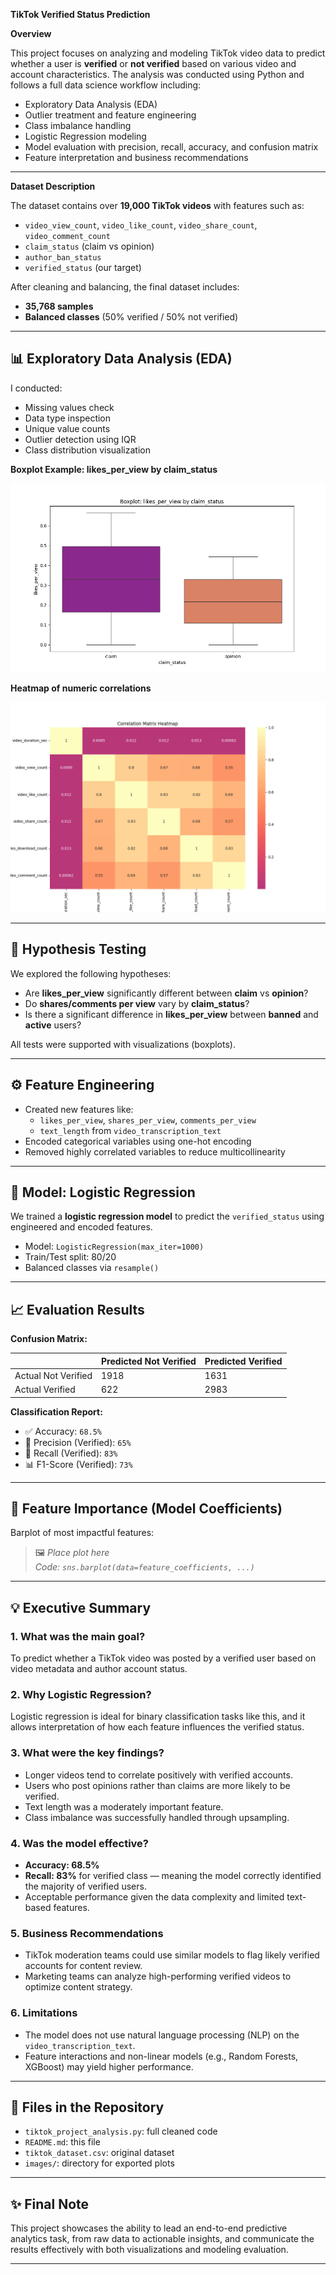 **TikTok Verified Status Prediction**

**Overview**


This project focuses on analyzing and modeling TikTok video data to predict whether a user is **verified** or **not verified** based on various video and account characteristics. The analysis was conducted using Python and follows a full data science workflow including:

- Exploratory Data Analysis (EDA)
- Outlier treatment and feature engineering
- Class imbalance handling
- Logistic Regression modeling
- Model evaluation with precision, recall, accuracy, and confusion matrix
- Feature interpretation and business recommendations

---

**Dataset Description**

The dataset contains over **19,000 TikTok videos** with features such as:

- `video_view_count`, `video_like_count`, `video_share_count`, `video_comment_count`
- `claim_status` (claim vs opinion)
- `author_ban_status`
- `verified_status` (our target)

After cleaning and balancing, the final dataset includes:

- **35,768 samples**
- **Balanced classes** (50% verified / 50% not verified)

---

## 📊 Exploratory Data Analysis (EDA)

I conducted:

- Missing values check
- Data type inspection
- Unique value counts
- Outlier detection using IQR
- Class distribution visualization

**Boxplot Example: likes_per_view by claim_status**

 
![likes_per_view vs claim_status](images/Boxplot_likes_per_view_by_claim_status.png)


**Heatmap of numeric correlations**


![Correlation_Matrix_Heatmap](images/Correlation_Matrix_Heatmap.png)

---

## 🧪 Hypothesis Testing

We explored the following hypotheses:

- Are **likes_per_view** significantly different between **claim** vs **opinion**?
- Do **shares/comments per view** vary by **claim_status**?
- Is there a significant difference in **likes_per_view** between **banned** and **active** users?

All tests were supported with visualizations (boxplots).

---

## ⚙️ Feature Engineering

- Created new features like:
  - `likes_per_view`, `shares_per_view`, `comments_per_view`
  - `text_length` from `video_transcription_text`
- Encoded categorical variables using one-hot encoding
- Removed highly correlated variables to reduce multicollinearity

---

## 🤖 Model: Logistic Regression

We trained a **logistic regression model** to predict the `verified_status` using engineered and encoded features.

- Model: `LogisticRegression(max_iter=1000)`
- Train/Test split: 80/20
- Balanced classes via `resample()`

---

## 📈 Evaluation Results

**Confusion Matrix:**

|                | Predicted Not Verified | Predicted Verified |
|----------------|------------------------|--------------------|
| Actual Not Verified | 1918                   | 1631               |
| Actual Verified     | 622                    | 2983               |

**Classification Report:**

- ✅ Accuracy: `68.5%`
- 🔁 Precision (Verified): `65%`
- 🎯 Recall (Verified): `83%`
- 📊 F1-Score (Verified): `73%`

---

## 📌 Feature Importance (Model Coefficients)

Barplot of most impactful features:

> 🖼️ _Place plot here_  
> _Code: `sns.barplot(data=feature_coefficients, ...)`_

---

## 💡 Executive Summary

### 1. What was the main goal?
To predict whether a TikTok video was posted by a verified user based on video metadata and author account status.

### 2. Why Logistic Regression?
Logistic regression is ideal for binary classification tasks like this, and it allows interpretation of how each feature influences the verified status.

### 3. What were the key findings?

- Longer videos tend to correlate positively with verified accounts.
- Users who post opinions rather than claims are more likely to be verified.
- Text length was a moderately important feature.
- Class imbalance was successfully handled through upsampling.

### 4. Was the model effective?

- **Accuracy: 68.5%**
- **Recall: 83%** for verified class — meaning the model correctly identified the majority of verified users.
- Acceptable performance given the data complexity and limited text-based features.

### 5. Business Recommendations

- TikTok moderation teams could use similar models to flag likely verified accounts for content review.
- Marketing teams can analyze high-performing verified videos to optimize content strategy.

### 6. Limitations

- The model does not use natural language processing (NLP) on the `video_transcription_text`.
- Feature interactions and non-linear models (e.g., Random Forests, XGBoost) may yield higher performance.

---

## 📁 Files in the Repository

- `tiktok_project_analysis.py`: full cleaned code
- `README.md`: this file
- `tiktok_dataset.csv`: original dataset
- `images/`: directory for exported plots

---

## ✨ Final Note

This project showcases the ability to lead an end-to-end predictive analytics task, from raw data to actionable insights, and communicate the results effectively with both visualizations and modeling evaluation.

---

